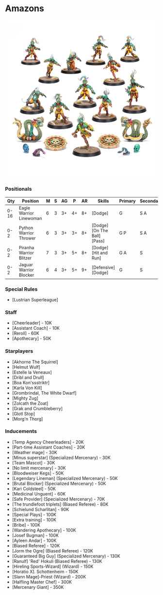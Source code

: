 ﻿# Amazons

![](../media/teams/BBAmazonTeamLead.webp)

### Positionals

| Qty  | Position                | M | S | AG | P  | AR | Skills                                 | Primary | Secondary | Cost |
| ---- | ----------------------- | - | - | -- | -- | -- | -------------------------------------- | ------- | --------- | ---- |
| 0-16 | Eagle Warrior Linewoman | 6 | 3 | 3+ | 4+ | 8+ | [Dodge]                                | G       | S A      | 50K  |
| 0-2  | Python Warrior Thrower  | 6 | 3 | 3+ | 3+ | 8+ | [Dodge]<br />[On The Ball]<br />[Pass] | G P    | S A      | 80K  |
| 0-2  | Piranha Warrior Blitzer | 7 | 3 | 3+ | 5+ | 8+ | [Dodge]<br />[Hit and Run]             | G A     | S         | 90K  |
| 0-2  | Jaguar Warrior Blocker  | 6 | 4 | 3+ | 5+ | 9+ | [Defensive]<br />[Dodge]               | G       | S         | 110K |

### Special Rules

* [Lustrian Superleague]

### Staff

* [Cheerleader] - 10K
* [Assistant Coach] - 10K
* [Reroll] - 60K
* [Apothecary] - 50K

### Starplayers

* [Akhorne The Squirrel]
* [Helmut Wulf]
* [Estelle la Veneaux]
* [Dribl and Drull]
* [Boa Kon'ssstriktr]
* [Karla Von Kill]
* [Grombrindal, The White Dwarf]
* [Mighty Zug]
* [Zolcath the Zoat]
* [Grak and Crumbleberry]
* [Glotl Stop]
* [Morg'n Thorg]

### Inducements

* [Temp Agency Cheerleaders] - 20K
* [Part-time Assistant Coaches] - 20K
* [Weather mage] - 30K
* [Minus superstar] (Specialized Mercenary) - 30K
* [Team Mascot] - 30K
* [No limit mercenary] - 30K
* [Bloodweiser Kegs] - 50K
* [Legendary Lineman] (Specialized Mercenary) - 50K
* [Brutal Blocker] (Specialized Mercenary) - 50K
* [Kari Coldsteel] - 50K
* [Medicinal Unguent] - 60K
* [Safe Provider] (Specialized Mercenary) - 70K
* [The trundlefoot triplets] (Biased Referee) - 80K
* [Schielund Scharlitan] - 90K
* [Special Plays] - 100K
* [Extra training] - 100K
* [Bribe] - 100K
* [Wandering Apothecary] - 100K
* [Josef Bugman] - 100K
* [Ayleen Andar] - 100K
* [Biased Referee] - 120K
* [Jorm the Ogre] (Biased Referee) - 120K
* [Guaranteed Big Guy] (Specialized Mercenary) - 130K
* [Ranulf] 'Red' Hokuli (Biased Referee) - 130K
* [Hireling Sports-Wizard] (Wizard) - 150K
* [Horatio X]. Schottenheim - 150K
* [Slann Mage]-Priest (Wizard) - 200K
* [Halfling Master Chef] - 300K
* [Mercenary Giant] - 350K
